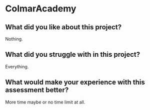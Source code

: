 # ColmarAcademy

## What did you like about this project?
Nothing.

## What did you struggle with in this project?
Everything.

## What would make your experience with this assessment better?
More time maybe or no time limit at all.
